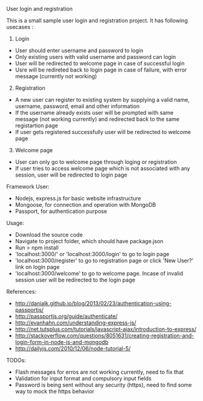 User login and registration


This is a small sample user login and registration project. It has following usecases :

1. Login 
 - User should enter username and password to login
 - Only existing users with valid username and password can login
 - User will be redirected to welcome page in case of successful login
 - Usre will be redireted back to login page in case of failure, with error message (currently not working)
 
2. Registration 
 - A new user can register to existing system by supplying a valid name, username, password, email and other information
 - If the username already exists user will be prompted with same message (not working currently) and redirected back to the same registartion page
 - If user gets registered successfully user will be redirected to welcome page
 
3. Welcome page
 - User can only go to welcome page through loging or registration
 - If user tries to access welcome page which is not associated with any session, user will be redirected to login page
 
Framework User:
- Nodejs, express.js for basic website infrastructure
- Mongoose, for connection and operation with MongoDB
- Passport, for authentication purpose

Usage: 
- Download the source code
- Navigate to project folder, which should have package.json
- Run > npm install
- 'localhost:3000/' or 'localhost:3000/login' to go to login page
- 'localhost:3000/register' to go to registration page or click 'New User?' link on login page
- 'localhost:3000/welcome' to go to welcome page. Incase of invalid session user will be redirected to the login page

References:
- http://danialk.github.io/blog/2013/02/23/authentication-using-passportjs/
- http://passportjs.org/guide/authenticate/
- http://evanhahn.com/understanding-express-js/
- http://net.tutsplus.com/tutorials/javascript-ajax/introduction-to-express/
- http://stackoverflow.com/questions/8051631/creating-registration-and-login-form-in-node-js-and-mongodb
- http://dailyjs.com/2010/12/06/node-tutorial-5/

TODOs:
- Flash messages for erros are not working currently, need to fix that
- Validation for input format and compulsory input fields
- Password is being sent without any security (https), need to find some way to mock the https behavior